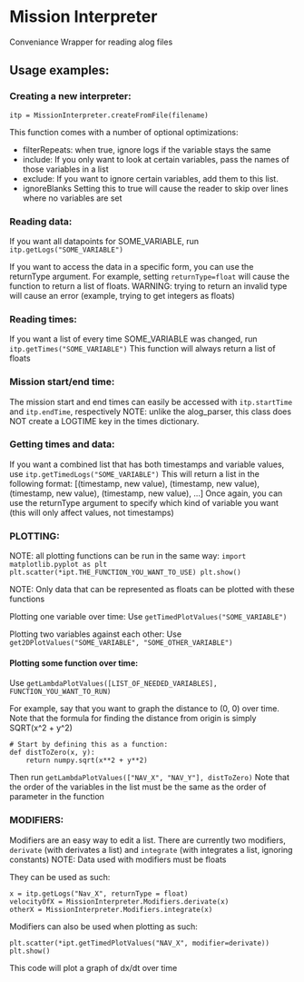 # Mission Interpreter
Conveniance Wrapper for reading alog files


## Usage examples:

### Creating a new interpreter:
    itp = MissionInterpreter.createFromFile(filename)
  
This function comes with a number of optional optimizations:
   - filterRepeats: when true, ignore logs if the variable stays the same
   - include:       If you only want to look at certain variables, pass the names of those variables in a list
   - exclude:       If you want to ignore certain variables, add them to this list.
   - ignoreBlanks   Setting this to true will cause the reader to skip over lines where no variables are set
       
       
### Reading data:
If you want all datapoints for SOME_VARIABLE, run `itp.getLogs("SOME_VARIABLE")`
    
If you want to access the data in a specific form, you can use the returnType argument. For example, setting `returnType=float` will cause the function to return a list of floats.
WARNING: trying to return an invalid type will cause an error (example, trying to get integers as floats)
    
### Reading times:
If you want a list of every time SOME_VARIABLE was changed, run `itp.getTimes("SOME_VARIABLE")`
This function will always return a list of floats
    
### Mission start/end time:
The mission start and end times can easily be accessed with `itp.startTime` and `itp.endTime`, respectively
NOTE: unlike the alog_parser, this class does NOT create a LOGTIME key in the times dictionary.
    
### Getting times and data:
If you want a combined list that has both timestamps and variable values, use `itp.getTimedLogs("SOME_VARIABLE")`
This will return a list in the following format: [(timestamp, new value), (timestamp, new value), (timestamp, new value), (timestamp, new value), ...]
Once again, you can use the returnType argument to specify which kind of variable you want (this will only affect values, not timestamps)

### PLOTTING:
NOTE: all plotting functions can be run in the same way:
    `import matplotlib.pyplot as plt
    plt.scatter(*ipt.THE_FUNCTION_YOU_WANT_TO_USE)
    plt.show()`

NOTE: Only data that can be represented as floats can be plotted with these functions

Plotting one variable over time: Use `getTimedPlotValues("SOME_VARIABLE")`

Plotting two variables against each other: Use `get2DPlotValues("SOME_VARIABLE", "SOME_OTHER_VARIABLE")`

#### Plotting some function over time:
Use `getLambdaPlotValues([LIST_OF_NEEDED_VARIABLES], FUNCTION_YOU_WANT_TO_RUN)`

For example, say that you want to graph the distance to (0, 0) over time.
Note that the formula for finding the distance from origin is simply SQRT(x^2 + y^2)

    # Start by defining this as a function:
    def distToZero(x, y):
        return numpy.sqrt(x**2 + y**2)

Then run `getLambdaPlotValues(["NAV_X", "NAV_Y"], distToZero)`
Note that the order of the variables in the list must be the same as the order of parameter in the function
            
            
### MODIFIERS:
Modifiers are an easy way to edit a list.
There are currently two modifiers, `derivate` (with derivates a list) and `integrate` (with integrates a list, ignoring constants)
NOTE: Data used with modifiers must be floats

They can be used as such:

    x = itp.getLogs("Nav_X", returnType = float)
    velocityOfX = MissionInterpreter.Modifiers.derivate(x)
    otherX = MissionInterpreter.Modifiers.integrate(x)

Modifiers can also be used when plotting as such:

    plt.scatter(*ipt.getTimedPlotValues("NAV_X", modifier=derivate))
    plt.show()

This code will plot a graph of dx/dt over time
    
